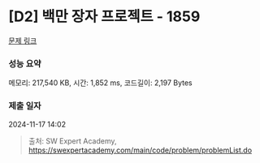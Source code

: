# [D2] 백만 장자 프로젝트 - 1859 

[문제 링크](https://swexpertacademy.com/main/code/problem/problemDetail.do?contestProbId=AV5LrsUaDxcDFAXc) 

### 성능 요약

메모리: 217,540 KB, 시간: 1,852 ms, 코드길이: 2,197 Bytes

### 제출 일자

2024-11-17 14:02



> 출처: SW Expert Academy, https://swexpertacademy.com/main/code/problem/problemList.do